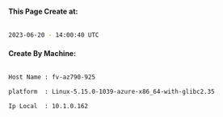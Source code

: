 
   
#### This Page Create at:

```bash

2023-06-20 - 14:00:40 UTC

```

#### Create By Machine:

```bash

Host Name : fv-az790-925

platform  : Linux-5.15.0-1039-azure-x86_64-with-glibc2.35

Ip Local  : 10.1.0.162

```

